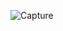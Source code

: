 ![Capture](https://user-images.githubusercontent.com/28908397/58337883-6dbb0500-7e4f-11e9-856b-7d9a63322634.JPG)
